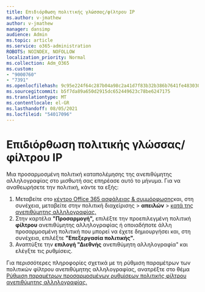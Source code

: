 ```yaml
---
title: Επιδιόρθωση πολιτικής γλώσσας/φίλτρου IP
ms.author: v-jmathew
author: v-jmathew
manager: dansimp
audience: Admin
ms.topic: article
ms.service: o365-administration
ROBOTS: NOINDEX, NOFOLLOW
localization_priority: Normal
ms.collection: Adm_O365
ms.custom:
- "9000760"
- "7391"
ms.openlocfilehash: 9c95e224f64c287b04a98c2a41d7f83b32b386b7641fe483030fa8cc931855a8
ms.sourcegitcommit: b5f7da89a650d2915dc652449623c78be6247175
ms.translationtype: MT
ms.contentlocale: el-GR
ms.lasthandoff: 08/05/2021
ms.locfileid: "54017096"
---
```

# <a name="fix-languageip-filter-policy"></a>Επιδιόρθωση πολιτικής γλώσσας/φίλτρου IP

Μια προσαρμοσμένη πολιτική καταπολέμησης της ανεπιθύμητης αλληλογραφίας στο μισθωτή σας επηρέασε αυτό το μήνυμα. Για να αναθεωρήσετε την πολιτική, κάντε τα εξής:

1. Μεταβείτε στο [κέντρο Office 365 ασφάλειας & συμμόρφωσης](https://go.microsoft.com/fwlink/p/?linkid=2077143)και, στη συνέχεια, μεταβείτε στην πολιτική διαχείρισης   >  **απειλών**  >  [κατά της ανεπιθύμητης αλληλογραφίας.](https://go.microsoft.com/fwlink/?linkid=2101518)
2. Στην καρτέλα **"Προσαρμογή",** επιλέξτε την προεπιλεγμένη πολιτική **φίλτρου** ανεπιθύμητης αλληλογραφίας ή οποιαδήποτε άλλη προσαρμοσμένη πολιτική που μπορεί να έχετε δημιουργήσει και, στη συνέχεια, επιλέξτε **"Επεξεργασία πολιτικής".**
3. Αναπτύξτε την **επιλογή "Διεθνής** ανεπιθύμητη αλληλογραφία" και ελέγξτε τις ρυθμίσεις.

Για περισσότερες πληροφορίες σχετικά με τη ρύθμιση παραμέτρων των πολιτικών φίλτρου ανεπιθύμητης αλληλογραφίας, ανατρέξτε στο θέμα [Ρύθμιση παραμέτρων προσαρμοσμένων ρυθμίσεων πολιτικής φίλτρου ανεπιθύμητης αλληλογραφίας.](https://go.microsoft.com/fwlink/?linkid=2101054)
